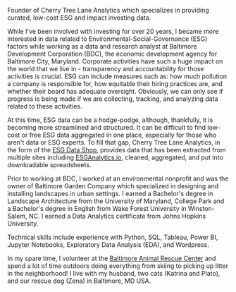 Founder of Cherry Tree Lane Analytics which specializes in providing curated, low-cost ESG and impact investing data. 

While I've been involved with investing for over 20 years, I became more interested in data related to Environmental-Social-Governance (ESG) factors while working as a data and research analyst at Baltimore Development Corporation (BDC), the economic development agency for Baltimore City, Maryland. Corporate activities have such a huge impact on the world that we live in - transparency and accountability for those activities is crucial. ESG can include measures such as: how much pollution a company is responsible for, how equitable their hiring practices are, and whether their board has adequate oversight. Obviously, we can only see if progress is being made if we are collecting, tracking, and analyzing data related to these activities.

At this time, ESG data can be a hodge-podge, although, thankfully, it is becoming more streamlined and structured. 
It can be difficult to find low-cost or free ESG data aggregated in one place, especially for those who aren't data or ESG experts.
To fill that gap, Cherry Tree Lane Analytics, in the form of the [ESG Data Shop](https://esgdatashop.io/), provides data that has been extracted from multiple sites including [ESGAnalytics.io](https://www.esganalytics.io/), cleaned, aggregated, and put into downloadable spreadsheets. 

Prior to working at BDC, I worked at an environmental nonprofit and was the owner of Baltimore Garden Company which specialized in designing and installing landscapes in urban settings. I earned a Bachelor's degree in Landscape Architecture from the University of Maryland, College Park and a Bachelor's degree in English from Wake Forest University in Winston-Salem, NC. I earned a Data Analytics certificate from Johns Hopkins University.

Technical skills include experience with Python, SQL, Tableau, Power BI, Jupyter Notebooks, Exploratory Data Analysis (EDA), and Wordpress.

In my spare time, I volunteer at the [Baltimore Animal Rescue Center](https://www.barcs.org/) and spend a lot of time outdoors doing everything from skiing to picking up litter in the neighborhood!
I live with my husband, two cats (Katrina and Plato), and our rescue dog (Zena) in Baltimore, MD USA. 


<!---
Jenkir/Jenkir is a ✨ special ✨ repository because its `README.md` (this file) appears on your GitHub profile.
You can click the Preview link to take a look at your changes.
--->
